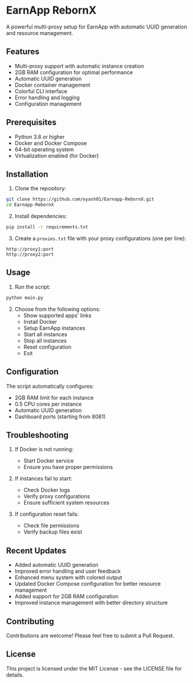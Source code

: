 # EarnApp RebornX

A powerful multi-proxy setup for EarnApp with automatic UUID generation and resource management.

## Features

- Multi-proxy support with automatic instance creation
- 2GB RAM configuration for optimal performance
- Automatic UUID generation
- Docker container management
- Colorful CLI interface
- Error handling and logging
- Configuration management

## Prerequisites

- Python 3.8 or higher
- Docker and Docker Compose
- 64-bit operating system
- Virtualization enabled (for Docker)

## Installation

1. Clone the repository:
```bash
git clone https://github.com/oyash01/Earnapp-RebornX.git
cd Earnapp-RebornX
```

2. Install dependencies:
```bash
pip install -r requirements.txt
```

3. Create a `proxies.txt` file with your proxy configurations (one per line):
```
http://proxy1:port
http://proxy2:port
```

## Usage

1. Run the script:
```bash
python main.py
```

2. Choose from the following options:
   - Show supported apps' links
   - Install Docker
   - Setup EarnApp instances
   - Start all instances
   - Stop all instances
   - Reset configuration
   - Exit

## Configuration

The script automatically configures:
- 2GB RAM limit for each instance
- 0.5 CPU cores per instance
- Automatic UUID generation
- Dashboard ports (starting from 8081)

## Troubleshooting

1. If Docker is not running:
   - Start Docker service
   - Ensure you have proper permissions

2. If instances fail to start:
   - Check Docker logs
   - Verify proxy configurations
   - Ensure sufficient system resources

3. If configuration reset fails:
   - Check file permissions
   - Verify backup files exist

## Recent Updates

- Added automatic UUID generation
- Improved error handling and user feedback
- Enhanced menu system with colored output
- Updated Docker Compose configuration for better resource management
- Added support for 2GB RAM configuration
- Improved instance management with better directory structure

## Contributing

Contributions are welcome! Please feel free to submit a Pull Request.

## License

This project is licensed under the MIT License - see the LICENSE file for details.
